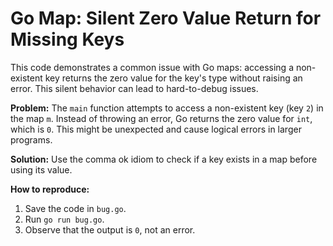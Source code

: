 # Go Map: Silent Zero Value Return for Missing Keys

This code demonstrates a common issue with Go maps: accessing a non-existent key returns the zero value for the key's type without raising an error.  This silent behavior can lead to hard-to-debug issues.

**Problem:**
The `main` function attempts to access a non-existent key (key `2`) in the map `m`. Instead of throwing an error, Go returns the zero value for `int`, which is `0`. This might be unexpected and cause logical errors in larger programs.

**Solution:**
Use the comma ok idiom to check if a key exists in a map before using its value.

**How to reproduce:**
1. Save the code in `bug.go`.
2. Run `go run bug.go`.
3. Observe that the output is `0`, not an error.
